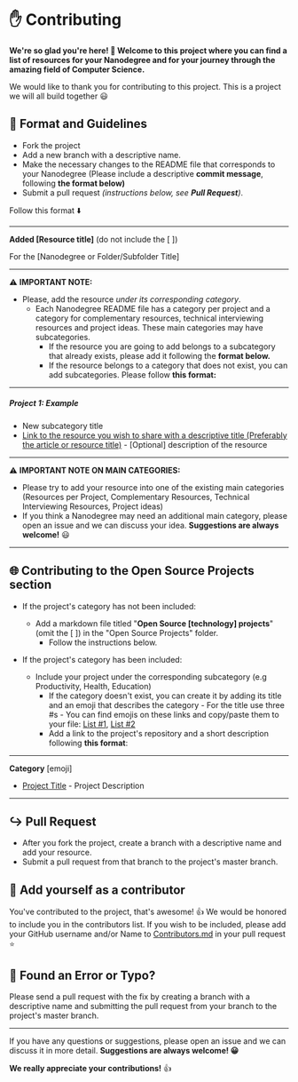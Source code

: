 # ✋ Contributing 

**We're so glad you're here! 🎉 Welcome to this project where you can find a list of resources for your Nanodegree and for your journey through the amazing field of Computer Science.** 

We would like to thank you for contributing to this project. This is a project we will all build together 😃

## 📑 Format and Guidelines

- Fork the project
- Add a new branch with a descriptive name.
- Make the necessary changes to the README file that corresponds to your Nanodegree (Please include a descriptive **commit message**, following **the format below)**
- Submit a pull request  *(instructions below, see **Pull Request**)*.

Follow this format ⬇️

----

**Added [Resource title]** (do not include the [ ])

 For the [Nanodegree or Folder/Subfolder Title]

-----

⚠️ **IMPORTANT NOTE:**

- Please, add the resource *under its corresponding category*.
    - Each Nanodegree README file has a category per project and a category for complementary resources, technical interviewing resources and project ideas. These main categories may have subcategories.
        - If the resource you are going to add belongs to a subcategory that already exists, please add it following the **format below.**
      - If the resource belongs to a category that does not exist, you can add subcategories. Please follow **this format:**
       
---

##### **Project 1: Example**
       
  - New subcategory title
   - [Link to the resource you wish to share with a descriptive title  (Preferably the article or resource title)](#) - [Optional] description of the resource


-----

⚠️ **IMPORTANT NOTE ON MAIN CATEGORIES:**

   - Please try to add your resource into one of the existing main categories (Resources per Project, Complementary Resources, Technical Interviewing Resources, Project ideas)
   - If you think a Nanodegree may need an additional main category, please open an issue and we can discuss your idea. **Suggestions are always welcome!** 😃  

----

## 🌐 Contributing to the Open Source Projects section

- If the project's category has not been included:
  - Add a markdown file titled "**Open Source [technology] projects**" (omit the [ ]) in the "Open Source Projects" folder.
    - Follow the instructions below.

- If the project's category has been included:
     - Include your project under the corresponding subcategory (e.g Productivity, Health, Education)
        - If the category doesn't exist, you can create it by adding its title and an emoji that describes the category
              - For the title use three #s
              - You can find emojis on these links and copy/paste them to your file: [List #1](https://gist.github.com/TefiC/a149d24723487487f056c9df356bd263), [List #2](https://gist.github.com/TefiC/8b76740844b0dea73032236a27db0bc6)
        - Add a link to the project's repository and a short description following **this format**:

-----

**Category** [emoji]

- [Project Title]() - Project Description
                   
--------


## ↪️  Pull Request

- After you fork the project, create a branch with a descriptive name and add your resource.
-  Submit a pull request from that branch to the project's master branch.


## 🙌 Add yourself as a contributor

You've contributed to the project, that's awesome! 👍 We would be honored to include you in the contributors list. If you wish to be included, please add your GitHub username and/or Name to [Contributors.md](Contributors.md) in your pull request ⭐️

## 👀 Found an Error or Typo?

 Please send a pull request with the fix by creating a branch with a descriptive name and submitting the pull request from your branch to the project's master branch.

----

If you have any questions or suggestions, please open  an issue and we can discuss it in more detail. **Suggestions are always welcome! 😀**

**We really appreciate your contributions!** 👍 
